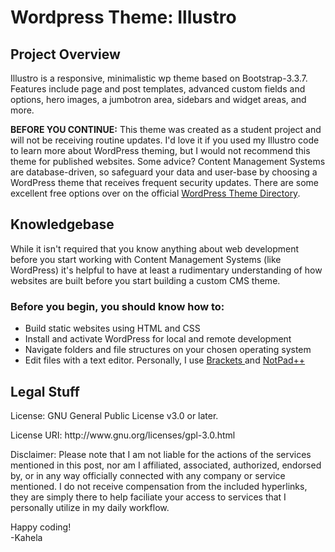 # Wordpress Theme: Illustro 
<h2> Project Overview </h2>
<p>Illustro is a responsive, minimalistic wp theme based on Bootstrap-3.3.7. Features include page and post templates, advanced custom fields and options, hero images, a jumbotron area, sidebars and widget areas, and more. </p>

<p><strong>BEFORE YOU CONTINUE:</strong> This theme was created as a student project and will not be receiving routine updates. I'd love it if you used my Illustro code to learn more about WordPress theming, but I would not recommend this theme for published websites. Some advice? Content Management Systems are database-driven, so safeguard your data and user-base by choosing a WordPress theme that receives frequent security updates. There are some excellent free options over on the official <a href="https://wordpress.org/themes/" target="_blank"//haha just kidding this doesn't work in markdown on Github (┛ಠ_ಠ)┛彡┻━┻>WordPress Theme Directory</a>.</p>

<section>
  <h2>Knowledgebase</h2>

  <p>While it isn't required that you know anything about web development before you start working with Content Management Systems (like WordPress) it's helpful to have at least a rudimentary understanding of how websites are built before you start building a custom CMS theme.</p>

  <h3 id="knowledge">Before you begin, you should know how to:</h3>
  <ul aria-labelledby="knowledge">                                               
   <li>Build static websites using HTML and CSS</li>
    <li>Install and activate WordPress for local and remote development </li>
    <li>Navigate folders and file structures on your chosen operating system</li>
    <li>Edit files with a text editor. Personally, I use <a href="https://brackets.io/"> Brackets </a> and <a href="https://notepad-plus-plus.org/"> NotPad++</a></li>
  </ul>
</section>

<section>
  <h2> Legal Stuff </h2>
  <p>License: GNU General Public License v3.0 or later.</p>
  <p>License URI: http://www.gnu.org/licenses/gpl-3.0.html</p>
  
  <p>Disclaimer: Please note that I am not liable for the actions of the services mentioned in this post, nor am I affiliated, associated, authorized, endorsed by, or in any way officially connected with any company or service mentioned. I do not receive compensation from the included hyperlinks, they are simply there to help faciliate your access to services that I personally utilize in my daily workflow. </p>
 
  <p> Happy coding! <br>
  -Kahela</p>
</section>
